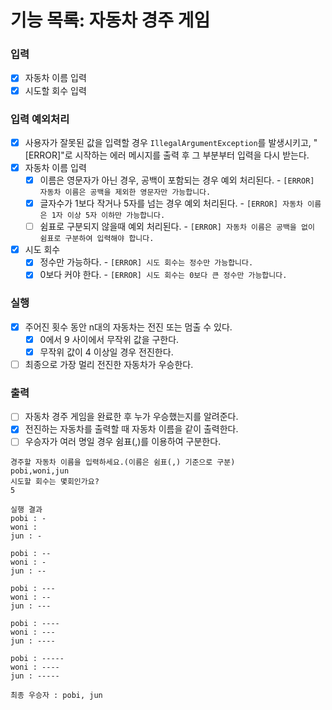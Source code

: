# 기능 목록: 자동차 경주 게임
### 입력
- [x] 자동차 이름 입력
- [x] 시도할 회수 입력

### 입력 예외처리
- [x] 사용자가 잘못된 값을 입력할 경우 `IllegalArgumentException`를 발생시키고, "[ERROR]"로 시작하는 에러 메시지를 출력 후 그 부분부터 입력을 다시 받는다.
- [x] 자동차 이름 입력
  - [x] 이름은 영문자가 아닌 경우, 공백이 포함되는 경우 예외 처리된다. - `[ERROR] 자동차 이름은 공백을 제외한 영문자만 가능합니다.`
  - [x] 글자수가 1보다 작거나 5자를 넘는 경우 예외 처리된다. - `[ERROR] 자동차 이름은 1자 이상 5자 이하만 가능합니다.`
  - [ ] 쉼표로 구분되지 않을때 예외 처리된다. - `[ERROR] 자동차 이름은 공백을 없이 쉼표로 구분하여 입력해야 합니다.`
- [x] 시도 회수
  - [x] 정수만 가능하다. - `[ERROR] 시도 회수는 정수만 가능합니다.`
  - [x] 0보다 커야 한다. - `[ERROR] 시도 회수는 0보다 큰 정수만 가능합니다.`

### 실행
- [x] 주어진 횟수 동안 n대의 자동차는 전진 또는 멈출 수 있다.
    - [x] 0에서 9 사이에서 무작위 값을 구한다.
    - [x] 무작위 값이 4 이상일 경우 전진한다.
- [ ] 최종으로 가장 멀리 전진한 자동차가 우승한다.

### 출력
- [ ] 자동차 경주 게임을 완료한 후 누가 우승했는지를 알려준다.
- [x] 전진하는 자동차를 출력할 때 자동차 이름을 같이 출력한다.
- [ ] 우승자가 여러 명일 경우 쉼표(,)를 이용하여 구분한다.

````
경주할 자동차 이름을 입력하세요.(이름은 쉼표(,) 기준으로 구분)
pobi,woni,jun
시도할 회수는 몇회인가요?
5

실행 결과
pobi : -
woni :
jun : -

pobi : --
woni : -
jun : --

pobi : ---
woni : --
jun : ---

pobi : ----
woni : ---
jun : ----

pobi : -----
woni : ----
jun : -----

최종 우승자 : pobi, jun
````